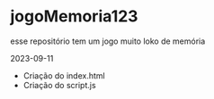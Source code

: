 # jogoMemoria123
esse repositório tem um jogo muito loko de memória




2023-09-11
- Criação do index.html
- Criação do script.js


